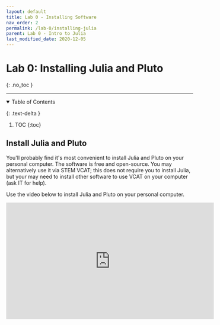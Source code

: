 ```yaml
---
layout: default
title: Lab 0 - Installing Software
nav_order: 2
permalink: /lab-0/installing-julia
parent: Lab 0 - Intro to Julia
last_modified_date: 2020-12-05
---
```


# Lab 0: Installing Julia and Pluto
{: .no_toc  }

----

<details open markdown="block">
  <summary>
  Table of Contents
  </summary>

  {: .text-delta }
1. TOC
{:toc}
</details>

## Install Julia and Pluto

You'll probably find it's most convenient to install Julia and Pluto on your personal computer.  The software is free and open-source.  You may alternatively use it via STEM VCAT; this does not require you to install Julia, but your may need to install other software to use VCAT on your computer (ask IT for help).

Use the video below to install Julia and Pluto on your personal computer.

<iframe width="560" height="315" src="https://www.youtube.com/embed/OOjKEgbt8AI" frameborder="0" allow="accelerometer; autoplay; clipboard-write; encrypted-media; gyroscope; picture-in-picture" allowfullscreen></iframe>

